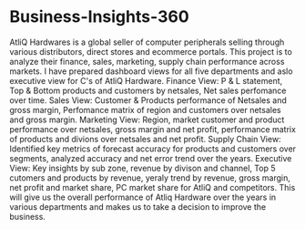 # Business-Insights-360
AtliQ Hardwares is a global seller of computer peripherals selling through various distributors, direct stores and ecommerce portals. This project is to analyze their finance, sales, marketing, supply chain performance across markets. 
I have prepared dashboard views for all five departments and aslo executive view for C's of AtliQ Hardware. 
Finance View: P & L statement, Top & Bottom products and customers by netsales, Net sales perfomance over time.
Sales View: Customer & Products performance of Netsales and gross margin, Perfomance matrix of region and customers over netsales and gross margin.
Marketing View: Region, market customer and product performance over netsales, gross margin and net profit, performance matrix of products and divions over netsales and net profit.
Supply Chain View: Identified key metrics of forecast accuracy for products and customers over segments, analyzed accuracy and net error trend over the years.
Executive View: Key insights by sub zone, revenue by divison and channel, Top 5 cutomers and products by revenue, yeraly trend by revenue, gross margin, net profit and market share, PC market share for AtliQ and competitors.
This will give us the overall performance of Atliq Hardware over the years in various departments and makes us to take a decision to improve the business.  
